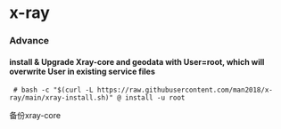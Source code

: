 # x-ray

### Advance
#### install & Upgrade Xray-core and geodata with User=root, which will overwrite User in existing service files

```
 # bash -c "$(curl -L https://raw.githubusercontent.com/man2018/x-ray/main/xray-install.sh)" @ install -u root
 ```

备份xray-core
